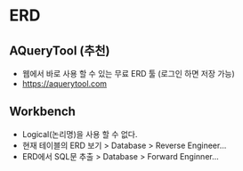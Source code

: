 # ERD

## AQueryTool (추천)
* 웹에서 바로 사용 할 수 있는 무료 ERD 툴 (로그인 하면 저장 가능)
* https://aquerytool.com

## Workbench
* Logical(논리명)을 사용 할 수 없다.
* 현재 테이블의 ERD 보기 > Database > Reverse Engineer...
* ERD에서 SQL문 추출 > Database > Forward Enginner...
